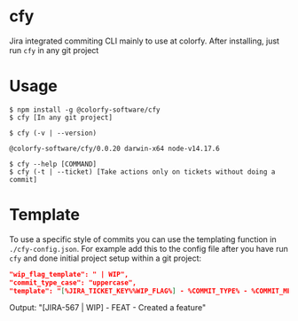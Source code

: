 # cfy

Jira integrated commiting CLI mainly to use at colorfy. After installing, just run `cfy` in any git project

# Usage

```sh-session
$ npm install -g @colorfy-software/cfy
$ cfy [In any git project]

$ cfy (-v | --version)

@colorfy-software/cfy/0.0.20 darwin-x64 node-v14.17.6

$ cfy --help [COMMAND]
$ cfy (-t | --ticket) [Take actions only on tickets without doing a commit]
```

# Template

<!-- templating -->

To use a specific style of commits you can use the templating function in `./cfy-config.json`. For example add this to the config file after you have run `cfy` and done initial project setup within a git project:

```json
"wip_flag_template": " | WIP",
"commit_type_case": "uppercase",
"template": "[%JIRA_TICKET_KEY%%WIP_FLAG%] - %COMMIT_TYPE% - %COMMIT_MESSAGE%"
```

Output: "[JIRA-567 | WIP] - FEAT - Created a feature"

<!-- templatingstop -->
